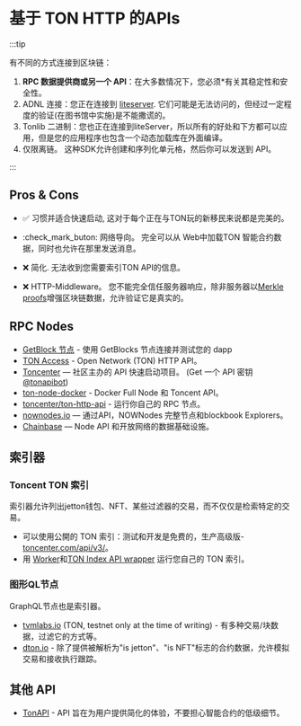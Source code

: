 # 基于 TON HTTP 的APIs

:::tip

有不同的方式连接到区块链：

1. **RPC 数据提供商或另一个 API**：在大多数情况下，您必须\*有关其稳定性和安全性。
2. ADNL 连接：您正在连接到 [liteserver](/participate/run-nodes/liteserver). 它们可能是无法访问的，但经过一定程度的验证(在图书馆中实施)是不能撒谎的。
3. Tonlib 二进制：您也正在连接到liteServer，所以所有的好处和下方都可以应用，但是您的应用程序也包含一个动态加载库在外面编译。
4. 仅限离链。 这种SDK允许创建和序列化单元格，然后你可以发送到 API。

:::

## Pros & Cons

- ✅ 习惯并适合快速启动, 这对于每个正在与TON玩的新移民来说都是完美的。

- :check_mark_buton: 网络导向。 完全可以从 Web中加载TON 智能合约数据，同时也允许在那里发送消息。

- ❌ 简化. 无法收到您需要索引TON API的信息。

- ❌ HTTP-Middleware。 您不能完全信任服务器响应，除非服务器以[Merkle proofs](/develop/data-formuls/proofs)增强区块链数据，允许验证它是真实的。

## RPC Nodes

- [GetBlock 节点](https://getblock.io/nodes/ton/) - 使用 GetBlocks 节点连接并测试您的 dapp
- [TON Access](https://www.orbs.com/ton-access/) - Open Network (TON) HTTP API。
- [Toncenter](https://toncenter.com/api/v2/) — 社区主办的 API 快速启动项目。 (Get 一个 API 密钥 [@tonapibot](https://t.me/tonapibot))
- [ton-node-docker](https://github.com/fmira21/ton-node-docker) - Docker Full Node 和 Toncent API。
- [toncenter/ton-http-api](https://github.com/toncenter/ton-http-api) - 运行你自己的 RPC 节点。
- [nownodes.io](https://nowdes.io/nodes) — 通过API，NOWNodes 完整节点和blockbook Explorers。
- [Chainbase](https://chainbase.com/chainNetwork/TON) — Node API 和开放网络的数据基础设施。

## 索引器

### Toncent TON 索引

索引器允许列出jetton钱包、NFT、某些过滤器的交易，而不仅仅是检索特定的交易。

- 可以使用公開的 TON 索引：测试和开发是免费的，生产高级版- [toncenter.com/api/v3/](https://toncenter.com/api/v3/)。
- 用 [Worker](https://github.com/toncenter/ton-index-worker/tree/36134e7376986c5517ee65e6a1ddd54b1c76c6c6c6dba)和[TON Index API wrapper](https://github.com/toncenter/ton-indexer) 运行您自己的 TON 索引。

### 图形QL节点

GraphQL节点也是索引器。

- [tvmlabs.io](https://ton-testnet.tvml.dev/graphql) (TON, testnet only at the time of writing) - 有多种交易/块数据，过滤它的方式等。
- [dton.io](https://dton.io/graphql) - 除了提供被解析为"is jetton"、"is NFT"标志的合约数据，允许模拟交易和接收执行跟踪。

## 其他 API

- [TonAPI](https://docs.tonconsole.com/tonapi/api-v2) - API 旨在为用户提供简化的体验，不要担心智能合约的低级细节。
